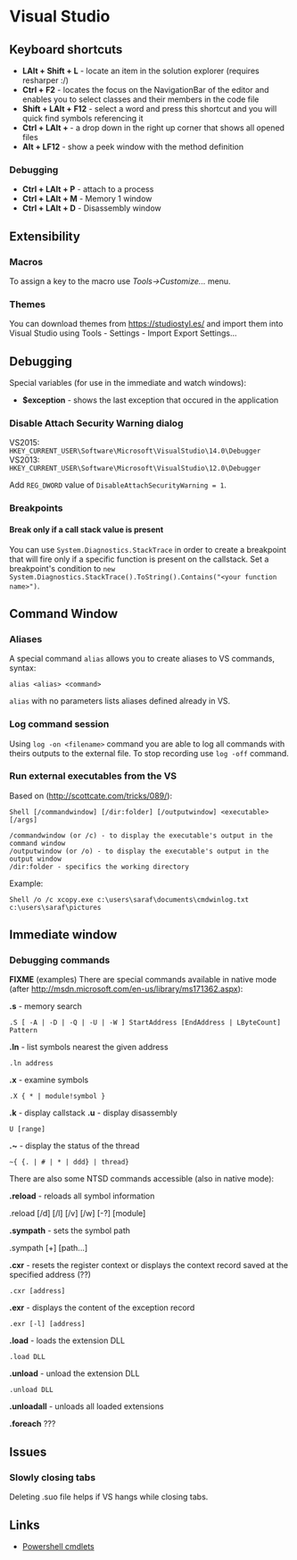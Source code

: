 Visual Studio
=============

Keyboard shortcuts
------------------

- **LAlt + Shift + L** - locate an item in the solution explorer (requires resharper :/)
- **Ctrl + F2** - locates the focus on the NavigationBar of the editor and enables you to select classes and their members in the code file
- **Shift + LAlt + F12** - select a word and press this shortcut and you will quick find symbols referencing it
- **Ctrl + LAlt + <down>** - a drop down in the right up corner that shows all opened files
- **Alt + LF12** - show a peek window with the method definition

### Debugging ###

- **Ctrl + LAlt + P** - attach to a process
- **Ctrl + LAlt + M** - Memory 1 window
- **Ctrl + LAlt + D** - Disassembly window

Extensibility
-------------

### Macros

To assign a key to the macro use _Tools->Customize..._ menu.

### Themes ###

You can download themes from <https://studiostyl.es/> and import them into Visual Studio using Tools - Settings - Import Export Settings...

Debugging
---------

Special variables (for use in the immediate and watch windows):

 - **$exception** - shows the last exception that occured in the application

### Disable Attach Security Warning dialog ###

VS2015: `HKEY_CURRENT_USER\Software\Microsoft\VisualStudio\14.0\Debugger`
VS2013: `HKEY_CURRENT_USER\Software\Microsoft\VisualStudio\12.0\Debugger`

Add `REG_DWORD` value of `DisableAttachSecurityWarning = 1`.

### Breakpoints ###

#### Break only if a call stack value is present ####

You can use `System.Diagnostics.StackTrace` in order to create a breakpoint that will fire only if a specific function is present on the callstack. Set a breakpoint's condition to `new System.Diagnostics.StackTrace().ToString().Contains("<your function name>")`.

Command Window
--------------

### Aliases ###

A special command `alias` allows you to create aliases to VS commands, syntax:

    alias <alias> <command>

`alias` with no parameters lists aliases defined already in VS.

### Log command session ###

Using `log -on <filename>` command you are able to log all commands with theirs outputs to the external file. To stop recording use `log -off` command.

### Run external executables from the VS ###

Based on (<http://scottcate.com/tricks/089/>):

    Shell [/commandwindow] [/dir:folder] [/outputwindow] <executable> [/args]

    /commandwindow (or /c) - to display the executable's output in the command window
    /outputwindow (or /o) - to display the executable's output in the output window
    /dir:folder - specifics the working directory

Example:

    Shell /o /c xcopy.exe c:\users\saraf\documents\cmdwinlog.txt c:\users\saraf\pictures

Immediate window
----------------

### Debugging commands ###

**FIXME** (examples)
There are special commands available in native mode (after <http://msdn.microsoft.com/en-us/library/ms171362.aspx>):

**.s** - memory search

    .S [ -A | -D | -Q | -U | -W ] StartAddress [EndAddress | LByteCount] Pattern

**.ln** - list symbols nearest the given address

    .ln address

**.x** - examine symbols

    .X { * | module!symbol }

**.k** - display callstack
**.u** - display disassembly

    U [range]

**.~** - display the status of the thread

    ~{ {. | # | * | ddd} | thread}

There are also some NTSD commands accessible (also in native mode):

**.reload** - reloads all symbol information

   .reload [/d] [/l] [/v] [/w] [-?] [module]

**.sympath** - sets the symbol path

  .sympath [+] [path...]

**.cxr** - resets the register context or displays the context record saved at the specified address (??)

    .cxr [address]

**.exr** - displays the content of the exception record

    .exr [-l] [address]

**.load** - loads the extension DLL

    .load DLL

**.unload** - unload the extension DLL

    .unload DLL

**.unloadall** - unloads all loaded extensions

**.foreach** ???

Issues
------

### Slowly closing tabs ###

Deleting .suo file helps if VS hangs while closing tabs.

Links
-----

- [Powershell cmdlets](http://www.wintellect.com/CS/blogs/jrobbins/archive/2012/03/30/using-nuget-powershell-to-replace-missing-macros-in-dev-11.aspx)
